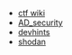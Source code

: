 - [ctf wiki](https://ctf-wiki.org/)
- [AD_security](https://adsecurity.org/)
- [devhints](https://devhints.io/)
- [shodan](https://www.shodan.io/)
